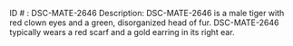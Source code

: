 ID # : DSC-MATE-2646
Description: DSC-MATE-2646 is a male tiger with red clown eyes and a green, disorganized head of fur. DSC-MATE-2646 typically wears a red scarf and a gold earring in its right ear.